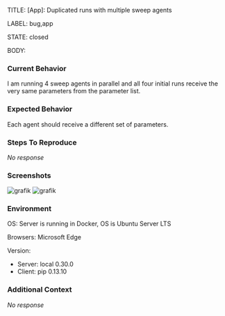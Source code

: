 TITLE:
[App]: Duplicated runs with multiple sweep agents

LABEL:
bug,app

STATE:
closed

BODY:
### Current Behavior

I am running 4 sweep agents in parallel and all four initial runs receive the very same parameters from the parameter list.

### Expected Behavior

Each agent should receive a different set of parameters.

### Steps To Reproduce

_No response_

### Screenshots

![grafik](https://user-images.githubusercontent.com/53339396/226968533-096d1680-e4ba-4a57-b4f0-f55f26a36e13.png)
![grafik](https://user-images.githubusercontent.com/53339396/226969227-b013e708-6a0e-433a-ac6c-2f05dd3a8c7f.png)


### Environment

OS: Server is running in Docker, OS is Ubuntu Server LTS

Browsers: Microsoft Edge

Version: 
- Server: local 0.30.0
- Client: pip 0.13.10


### Additional Context

_No response_


